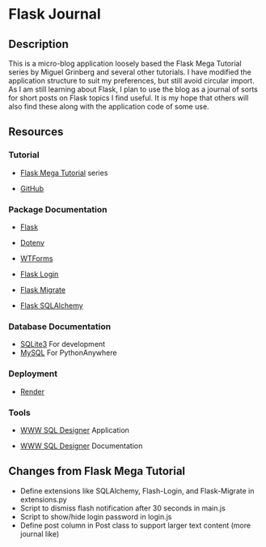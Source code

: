 # Flask Journal

## Description

This is a micro-blog application loosely based the Flask Mega Tutorial series by Miguel Grinberg and several other tutorials. I have modified the application structure to suit my preferences, but still avoid circular import. As I am still learning about Flask, I plan to use the blog as a journal of sorts for short posts on Flask topics I find useful. It is my hope that others will also find these along with the application code of some use.

## Resources

### Tutorial

- [Flask Mega Tutorial](https://blog.miguelgrinberg.com/post/the-flask-mega-tutorial-part-i-hello-world) series

- [GitHub](https://github.com/miguelgrinberg/microblog)

### Package Documentation

- [Flask](https://flask.palletsprojects.com/en/3.0.x/) 

- [Dotenv](https://pypi.org/project/python-dotenv/) 

- [WTForms](https://wtforms.readthedocs.io/en/3.2.x/) 

- [Flask Login](https://flask-login.readthedocs.io/en/latest/)

- [Flask Migrate](https://flask-migrate.readthedocs.io/en/latest/)

- [Flask SQLAlchemy](https://flask-sqlalchemy.readthedocs.io/en/stable/)

### Database Documentation

- [SQLite3](https://www.sqlite.org/docs.html) For development
- [MySQL](https://www.postgresql.org/docs/) For PythonAnywhere
### Deployment

- [Render](https://render.com/docs/free)

### Tools

- [WWW SQL Designer](https://sql.toad.cz/?) Application

- [WWW SQL Designer](https://github.com/ondras/wwwsqldesigner/wiki/Manual) Documentation



## Changes from Flask Mega Tutorial

- Define extensions like SQLAlchemy, Flash-Login, and Flask-Migrate in extensions.py
- Script to dismiss flash notification after 30 seconds in main.js
- Script to show/hide login password in login.js
- Define post column in Post class to support larger text content (more journal like)

